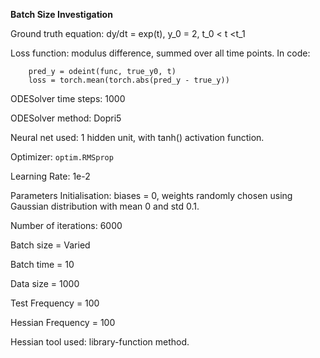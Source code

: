 **Batch Size Investigation**

Ground truth equation: dy/dt = exp(t), y_0 = 2, t_0 &lt; t &lt;t_1

Loss function: modulus difference, summed over all time points. In code:


```
   	pred_y = odeint(func, true_y0, t)
    loss = torch.mean(torch.abs(pred_y - true_y))
```


ODESolver time steps: 1000

ODESolver method: Dopri5

Neural net used: 1 hidden unit, with tanh() activation function. 

Optimizer: <code>optim.RMSprop</code>

Learning Rate: 1e-2

Parameters Initialisation: biases = 0, weights randomly chosen using Gaussian distribution with mean 0 and std 0.1.

Number of iterations: 6000

Batch size = Varied

Batch time = 10

Data size = 1000

Test Frequency = 100

Hessian Frequency = 100

Hessian tool used: library-function method.

